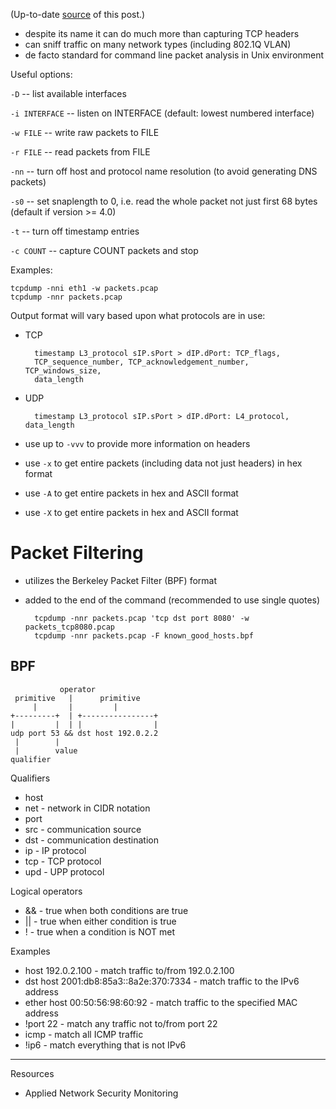 (Up-to-date
[source](https://github.com/jreisinger/blog/blob/master/posts/tcpdump.md)
of this post.)

* despite its name it can do much more than capturing TCP headers
* can sniff traffic on many network types (including 802.1Q VLAN)
* de facto standard for command line packet analysis in Unix environment

Useful options:

`-D` -- list available interfaces

`-i INTERFACE` -- listen on INTERFACE (default: lowest numbered interface)

`-w FILE` -- write raw packets to FILE

`-r FILE` -- read packets from FILE

`-nn` -- turn off host and protocol name resolution (to avoid generating DNS
packets)

`-s0` -- set snaplength to 0, i.e. read the whole packet not just first 68
bytes (default if version >= 4.0)

`-t` -- turn off timestamp entries

`-c COUNT` -- capture COUNT packets and stop

Examples:

    tcpdump -nni eth1 -w packets.pcap
    tcpdump -nnr packets.pcap

Output format will vary based upon what protocols are in use:

* TCP

        timestamp L3_protocol sIP.sPort > dIP.dPort: TCP_flags,
        TCP_sequence_number, TCP_acknowledgement_number, TCP_windows_size,
        data_length

* UDP

        timestamp L3_protocol sIP.sPort > dIP.dPort: L4_protocol, data_length

* use up to `-vvv` to provide more information on headers
* use `-x` to get entire packets (including data not just headers) in hex format
* use `-A` to get entire packets in hex and ASCII format
* use `-X` to get entire packets in hex and ASCII format

Packet Filtering
================

* utilizes the Berkeley Packet Filter (BPF) format
* added to the end of the command (recommended to use single quotes)

        tcpdump -nnr packets.pcap 'tcp dst port 8080' -w packets_tcp8080.pcap
        tcpdump -nnr packets.pcap -F known_good_hosts.bpf

BPF
---

               operator
     primitive   |      primitive
         |       |         |
    +---------+  | +----------------+
    |         |  | |                |
    udp port 53 && dst host 192.0.2.2
     |        |
     |        value
    qualifier

Qualifiers

* host
* net - network in CIDR notation
* port
* src - communication source
* dst - communication destination
* ip - IP protocol
* tcp - TCP protocol
* upd - UPP protocol

Logical operators

* && - true when both conditions are true
* || - true when either condition is true
* ! - true when a condition is NOT met

Examples

* host 192.0.2.100 -  match traffic to/from 192.0.2.100
* dst host 2001:db8:85a3::8a2e:370:7334 - match traffic to the IPv6 address
* ether host 00:50:56:98:60:92 - match traffic to the specified MAC address
* !port 22 - match any traffic not to/from port 22
* icmp - match all ICMP traffic
* !ip6 - match everything that is not IPv6

---

Resources

* Applied Network Security Monitoring
